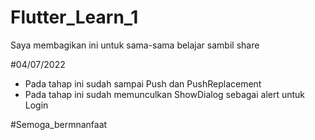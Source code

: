 # Flutter_Learn_1

Saya membagikan ini untuk sama-sama belajar sambil share

#04/07/2022
- Pada tahap ini sudah sampai Push dan PushReplacement
- Pada tahap ini sudah memunculkan ShowDialog sebagai alert untuk Login


#Semoga_bermnanfaat
